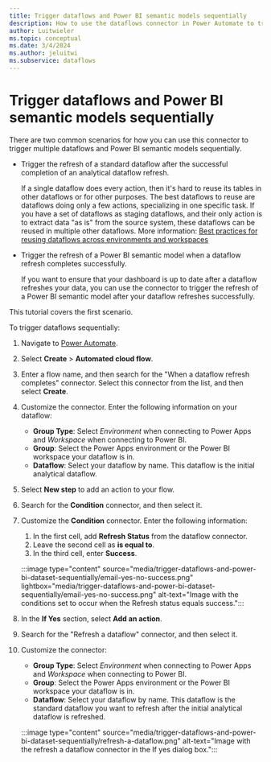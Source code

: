 ```yaml
---
title: Trigger dataflows and Power BI semantic models sequentially
description: How to use the dataflows connector in Power Automate to trigger dataflows and Power BI semantic models sequentially
author: Luitwieler
ms.topic: conceptual
ms.date: 3/4/2024
ms.author: jeluitwi
ms.subservice: dataflows
---
```


# Trigger dataflows and Power BI semantic models sequentially

There are two common scenarios for how you can use this connector to trigger multiple dataflows and Power BI semantic models sequentially.

* Trigger the refresh of a standard dataflow after the successful completion of an analytical dataflow refresh.

  If a single dataflow does every action, then it's hard to reuse its tables in other dataflows or for other purposes. The best dataflows to reuse are dataflows doing only a few actions, specializing in one specific task. If you have a set of dataflows as staging dataflows, and their only action is to extract data "as is" from the source system, these dataflows can be reused in multiple other dataflows. More information: [Best practices for reusing dataflows across environments and workspaces](./best-practices-reusing-dataflows.md)

* Trigger the refresh of a Power BI semantic model when a dataflow refresh completes successfully.

  If you want to ensure that your dashboard is up to date after a dataflow refreshes your data, you can use the connector to trigger the refresh of a Power BI semantic model after your dataflow refreshes successfully.

This tutorial covers the first scenario.

To trigger dataflows sequentially:

1. Navigate to [Power Automate](https://flow.microsoft.com).
2. Select **Create** > **Automated cloud flow**.
3. Enter a flow name, and then search for the "When a dataflow refresh completes" connector. Select this connector from the list, and then select **Create**.
4. Customize the connector. Enter the following information on your dataflow:

   * **Group Type**: Select *Environment* when connecting to Power Apps and *Workspace* when connecting to Power BI.
   * **Group**: Select the Power Apps environment or the Power BI workspace your dataflow is in.
   * **Dataflow**: Select your dataflow by name. This dataflow is the initial analytical dataflow.

5. Select **New step** to add an action to your flow.
6. Search for the **Condition** connector, and then select it.
7. Customize the **Condition** connector. Enter the following information:

   1. In the first cell, add **Refresh Status** from the dataflow connector.
   2. Leave the second cell as **is equal to**.
   3. In the third cell, enter **Success**.

   :::image type="content" source="media/trigger-dataflows-and-power-bi-dataset-sequentially/email-yes-no-success.png" lightbox="media/trigger-dataflows-and-power-bi-dataset-sequentially/email-yes-no-success.png" alt-text="Image with the conditions set to occur when the Refresh status equals success.":::
8. In the **If Yes** section, select **Add an action**.
9. Search for the "Refresh a dataflow" connector, and then select it.
10. Customize the connector:

    * **Group Type**: Select *Environment* when connecting to Power Apps and *Workspace* when connecting to Power BI.
    * **Group**: Select the Power Apps environment or the Power BI workspace your dataflow is in.
    * **Dataflow**: Select your dataflow by name. This dataflow is the standard dataflow you want to refresh after the initial analytical dataflow is refreshed.

    :::image type="content" source="media/trigger-dataflows-and-power-bi-dataset-sequentially/refresh-a-dataflow.png" alt-text="Image with the refresh a dataflow connector in the If yes dialog box.":::
